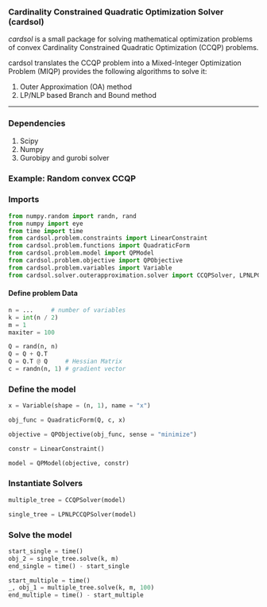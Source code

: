 ### Cardinality Constrained Quadratic Optimization Solver (cardsol) 

*cardsol* is a small package for solving mathematical optimization problems of convex Cardinality Constrained Quadratic
Optimization (CCQP) problems. 

cardsol translates the CCQP problem into a Mixed-Integer Optimization Problem (MIQP) provides 
the following algorithms to solve it:

1. Outer Approximation (OA) method
2. LP/NLP based Branch and Bound method
---

### Dependencies
1. Scipy
2. Numpy
3. Gurobipy and gurobi solver

### Example: Random convex CCQP


### Imports
```python
from numpy.random import randn, rand
from numpy import eye
from time import time
from cardsol.problem.constraints import LinearConstraint
from cardsol.problem.functions import QuadraticForm
from cardsol.problem.model import QPModel
from cardsol.problem.objective import QPObjective
from cardsol.problem.variables import Variable
from cardsol.solver.outerapproximation.solver import CCQPSolver, LPNLPCCQPSolver
```
#### Define problem Data
```python    
n = ...     # number of variables
k = int(n / 2)
m = 1
maxiter = 100

Q = rand(n, n) 
Q = Q + Q.T
Q = Q.T @ Q     # Hessian Matrix
c = randn(n, 1) # gradient vector   
```
### Define the model
```python
x = Variable(shape = (n, 1), name = "x")

obj_func = QuadraticForm(Q, c, x)

objective = QPObjective(obj_func, sense = "minimize")

constr = LinearConstraint()

model = QPModel(objective, constr)
```


### Instantiate Solvers
```python
multiple_tree = CCQPSolver(model)

single_tree = LPNLPCCQPSolver(model)
```

### Solve the model

```python
start_single = time()
obj_2 = single_tree.solve(k, m)
end_single = time() - start_single

start_multiple = time()
_, obj_1 = multiple_tree.solve(k, m, 100)
end_multiple = time() - start_multiple
```